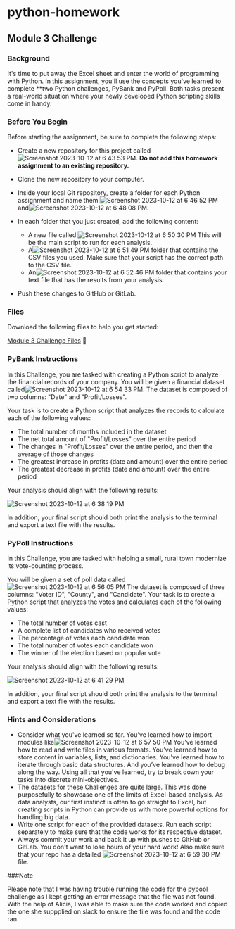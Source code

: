 # python-homework
## Module 3 Challenge


### Background

It's time to put away the Excel sheet and enter the world of programming with Python. In this assignment, you'll use the concepts you've learned to complete **two Python challenges, PyBank and PyPoll. Both tasks present a real-world situation where your newly developed Python scripting skills come in handy.

### Before You Begin

Before starting the assignment, be sure to complete the following steps:

* Create a new repository for this project called ![Screenshot 2023-10-12 at 6 43 53 PM](https://github.com/wsylliac/python-homework/assets/140991773/b63777f4-dc1c-42c3-8acc-5baf9ea66a78). **Do not add this homework assignment to an existing repository.**
* Clone the new repository to your computer.
* Inside your local Git repository, create a folder for each Python assignment and name them ![Screenshot 2023-10-12 at 6 46 52 PM](https://github.com/wsylliac/python-homework/assets/140991773/11a5d51f-5d40-45b7-937f-fb49938d1fa6) and![Screenshot 2023-10-12 at 6 48 08 PM](https://github.com/wsylliac/python-homework/assets/140991773/14775c27-1baf-48ab-9830-ab310ba59a9e).
* In each folder that you just created, add the following content:
  * A new file called ![Screenshot 2023-10-12 at 6 50 30 PM](https://github.com/wsylliac/python-homework/assets/140991773/8df4e325-38f1-4979-bebe-f90540330f88) This will be the main script to run for each analysis.
  * A![Screenshot 2023-10-12 at 6 51 49 PM](https://github.com/wsylliac/python-homework/assets/140991773/58c52822-82c0-44ef-85c3-77ddc6df2637) folder that contains the CSV files you used. Make sure that your script has the correct path to the CSV file.
  * An![Screenshot 2023-10-12 at 6 52 46 PM](https://github.com/wsylliac/python-homework/assets/140991773/ea7e1acd-3fbd-4f4a-a2c9-f1ba23b253f3)
 folder that contains your text file that has the results from your analysis.

* Push these changes to GitHub or GitLab.

### Files

Download the following files to help you get started:

[Module 3 Challenge Files](https://static.bc-edx.com/data/dl-1-2/m3/lms/starter/Starter_Code.zip) :file_folder:

### PyBank Instructions

In this Challenge, you are tasked with creating a Python script to analyze the financial records of your company. You will be given a financial dataset called![Screenshot 2023-10-12 at 6 54 33 PM](https://github.com/wsylliac/python-homework/assets/140991773/a4314110-81d8-4bd8-a1e7-1e95b248afaf). The dataset is composed of two columns: "Date" and "Profit/Losses". 

Your task is to create a Python script that analyzes the records to calculate each of the following values:

* The total number of months included in the dataset
* The net total amount of "Profit/Losses" over the entire period
* The changes in "Profit/Losses" over the entire period, and then the average of those changes
* The greatest increase in profits (date and amount) over the entire period
* The greatest decrease in profits (date and amount) over the entire period

Your analysis should align with the following results:

![Screenshot 2023-10-12 at 6 38 19 PM](https://github.com/wsylliac/python-homework/assets/140991773/e6c3a44c-7148-4007-b139-d3516b4d97c0)


In addition, your final script should both print the analysis to the terminal and export a text file with the results.

### PyPoll Instructions

In this Challenge, you are tasked with helping a small, rural town modernize its vote-counting process.

You will be given a set of poll data called ![Screenshot 2023-10-12 at 6 56 05 PM](https://github.com/wsylliac/python-homework/assets/140991773/8b2bb716-e04c-4c2c-8b73-3c56f3bf0d43) The dataset is composed of three columns: "Voter ID", "County", and "Candidate". Your task is to create a Python script that analyzes the votes and calculates each of the following values:

* The total number of votes cast
* A complete list of candidates who received votes
* The percentage of votes each candidate won
* The total number of votes each candidate won
* The winner of the election based on popular vote

Your analysis should align with the following results:

![Screenshot 2023-10-12 at 6 41 29 PM](https://github.com/wsylliac/python-homework/assets/140991773/3a5bbb9b-302b-41b0-a483-f80180b8b10b)


In addition, your final script should both print the analysis to the terminal and export a text file with the results.

### Hints and Considerations

* Consider what you've learned so far. You've learned how to import modules like![Screenshot 2023-10-12 at 6 57 50 PM](https://github.com/wsylliac/python-homework/assets/140991773/d3e8caae-4f3d-4310-b1f1-301d37eee80b) You’ve learned how to read and write files in various formats. You’ve learned how to store content in variables, lists, and dictionaries. You’ve learned how to iterate through basic data structures. And you’ve learned how to debug along the way. Using all that you've learned, try to break down your tasks into discrete mini-objectives.
* The datasets for these Challenges are quite large. This was done purposefully to showcase one of the limits of Excel-based analysis. As data analysts, our first instinct is often to go straight to Excel, but creating scripts in Python can provide us with more powerful options for handling big data.
* Write one script for each of the provided datasets. Run each script separately to make sure that the code works for its respective dataset.
* Always commit your work and back it up with pushes to GitHub or GitLab. You don't want to lose hours of your hard work! Also make sure that your repo has a detailed ![Screenshot 2023-10-12 at 6 59 30 PM](https://github.com/wsylliac/python-homework/assets/140991773/f58ae876-9c6f-475a-81fc-30f273528f2f) file.

###Note 

Please note that I was having trouble running the code for the pypool challenge as I kept getting an error message that the file was not found. With the help of Alicia, I was able to make sure the code worked and copied the one she suppplied on slack to ensure the file was found and the code ran. 
